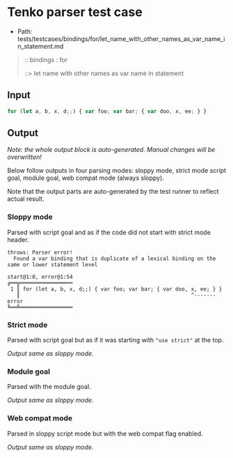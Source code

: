 # Tenko parser test case

- Path: tests/testcases/bindings/for/let_name_with_other_names_as_var_name_in_statement.md

> :: bindings : for
>
> ::> let name with other names as var name in statement

## Input


`````js
for (let a, b, x, d;;) { var foo; var bar; { var doo, x, ee; } }
`````

## Output

_Note: the whole output block is auto-generated. Manual changes will be overwritten!_

Below follow outputs in four parsing modes: sloppy mode, strict mode script goal, module goal, web compat mode (always sloppy).

Note that the output parts are auto-generated by the test runner to reflect actual result.

### Sloppy mode

Parsed with script goal and as if the code did not start with strict mode header.

`````
throws: Parser error!
  Found a var binding that is duplicate of a lexical binding on the same or lower statement level

start@1:0, error@1:54
╔══╦═════════════════
 1 ║ for (let a, b, x, d;;) { var foo; var bar; { var doo, x, ee; } }
   ║                                                       ^------- error
╚══╩═════════════════

`````

### Strict mode

Parsed with script goal but as if it was starting with `"use strict"` at the top.

_Output same as sloppy mode._

### Module goal

Parsed with the module goal.

_Output same as sloppy mode._

### Web compat mode

Parsed in sloppy script mode but with the web compat flag enabled.

_Output same as sloppy mode._
